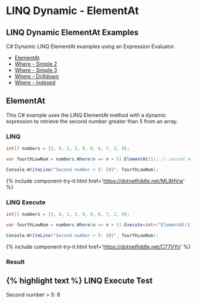 # LINQ Dynamic - ElementAt

## LINQ Dynamic ElementAt Examples
C# Dynamic LINQ ElementAt examples using an Expression Evaluator.

- [ElementAt](#elementat)
- [Where - Simple 2](#where---simple-2)
- [Where - Simple 3](#where---simple-3)
- [Where - Drilldown](#where---drilldown)
- [Where - Indexed](#where---indexed)

## ElementAt
This C# example uses the LINQ ElementAt method with a dynamic expression to retrieve the second number greater than 5 from an array.

### LINQ
```csharp
int[] numbers = {5, 4, 1, 3, 9, 8, 6, 7, 2, 0};

var fourthLowNum = numbers.Where(n => n > 5).ElementAt(1); // second number is index 1 because sequences use 0-based indexing 

Console.WriteLine("Second number > 5: {0}", fourthLowNum);
```
{% include component-try-it.html href='https://dotnetfiddle.net/ML8HVw' %}

### LINQ Execute
```csharp
int[] numbers = {5, 4, 1, 3, 9, 8, 6, 7, 2, 0};

var fourthLowNum = numbers.Where(n => n > 5).Execute<int>("ElementAt(1)"); // second number is index 1 because sequences use 0-based indexing 

Console.WriteLine("Second number > 5: {0}", fourthLowNum);
```
{% include component-try-it.html href='https://dotnetfiddle.net/C77VYn' %}

### Result
{% highlight text %}
LINQ Execute Test
------------------------------
Second number > 5: 8

```

